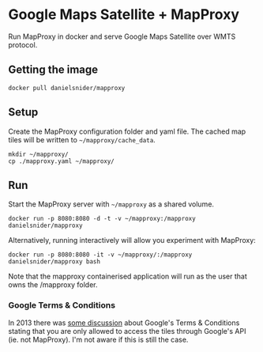 # Google Maps Satellite + MapProxy

Run MapProxy in docker and serve Google Maps Satellite over WMTS protocol. 

## Getting the image


```
docker pull danielsnider/mapproxy
```

## Setup

Create the MapProxy configuration folder and yaml file. The cached map tiles will be written to `~/mapproxy/cache_data`.

```
mkdir ~/mapproxy/
cp ./mapproxy.yaml ~/mapproxy/
```

## Run 

Start the MapProxy server with `~/mapproxy` as a shared volume.

```
docker run -p 8080:8080 -d -t -v ~/mapproxy:/mapproxy danielsnider/mapproxy
```

Alternatively, running interactively will allow you experiment with MapProxy:

```
docker run -p 8080:8080 -it -v ~/mapproxy/:/mapproxy danielsnider/mapproxy bash
```

Note that the mapproxy containerised application will run as the user that owns the /mapproxy folder.

### Google Terms & Conditions

In 2013 there was [some discussion](http://gis.stackexchange.com/questions/56982/how-to-use-mapproxy-to-serve-wms-from-reprojected-google-maps-tiles) about Google's Terms & Conditions stating that you are only allowed to access the tiles through Google's API (ie. not MapProxy). I'm not aware if this is still the case.
